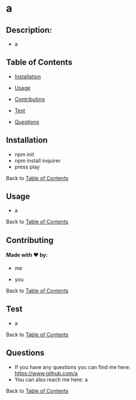 
# a <br>


## Description: 

* a



## Table of Contents

- [Installation](#installation)
- [Usage](#usage)

- [Contributing](#contributing)
- [Test](#test)
- [Questions](#questions)

## Installation

* npm init
*  npm install inquirer
*  press play



Back to [Table of Contents](#table-of-contents)

## Usage

* a



Back to [Table of Contents](#table-of-contents)








## Contributing

#### Made with ❤️ by:

* me

* you

Back to [Table of Contents](#table-of-contents)

## Test

* a



Back to [Table of Contents](#table-of-contents)

## Questions

* If you have any questions you can find me here: <https://www.github.com/a>
* You can also reach me here: a

Back to [Table of Contents](#table-of-contents)

    